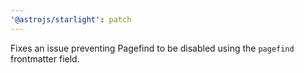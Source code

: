 ```yaml
---
'@astrojs/starlight': patch
---
```


Fixes an issue preventing Pagefind to be disabled using the `pagefind` frontmatter field.
